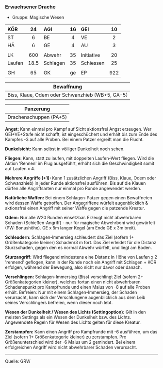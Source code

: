 ### Erwachsener Drache

- Gruppe: Magische Wesen

| KÖR    |  24  | AGI      | 16  | GEI        | 10  |
| :----- | :--: | :------- | :-: | :--------- | :-: |
| ST     |  6   | BE       |  4  | VE         |  2  |
| HÄ     |  6   | GE       |  4  | AU         |  3  |
|        |      |          |     |            |     |
| LK     | 600  | Abwehr   | 35  | Initiative | 20  |
| Laufen | 18.5 | Schlagen | 35  | Schiessen  | 25  |
|        |      |          |     |            |     |
| GH     |  65  | GK       | ge  | EP         | 922 |

|                   Bewaffnung                    |
| :---------------------------------------------: |
| Biss, Klaue, Odem oder Schwanzhieb (WB+5, GA-5) |

|       Panzerung        |
| :--------------------: |
| Drachenschuppen (PA+5) |

**Angst:** Kann einmal pro Kampf auf Sicht aktionsfrei Angst erzeugen. Wer GEI+VE+Stufe nicht schafft, ist eingeschüchert und erhält bis zum Ende des Kampfes -3 auf alle Proben. Bei einem Patzer ergreift man die Flucht.

**Dunkelsicht:** Kann selbst in völliger Dunkelheit noch sehen.

**Fliegen:** Kann, statt zu laufen, mit doppelten Laufen-Wert fliegen. Wird die Aktion 'Rennen' im Flug ausgeführt, erhöht sich die Geschwindigkeit somit auf Laufen x 4.

**Mehrere Angriffe (+1):** Kann 1 zusätzlichen Angriff (Biss, Klaue, Odem oder Schwanzhieb) in jeder Runde aktionsfrei ausführen. Bis auf die Klauen dürfen alle Angriffsarten nur einmal pro Runde angewendet werden.

**Natürliche Waffen:** Bei einem Schlagen-Patzer gegen einen Bewaffneten wird dessen Waffe getroffen. Der Angegriffene würfelt augenblicklich & aktionsfrei einen Angriff mit seiner Waffe gegen die patzende Kreatur.

**Odem:** Nur alle W20 Runden einsetzbar. Erzeugt nicht abwehrbaren Schaden (Schießen-Angriff) - nur für magische Abwehrboni wird gewürfelt (PW: Bonushöhe). GE x 5m langer Kegel (am Ende GE x 3m breit).

**Schleudern:** Schlagen-Immersieg schleudert das Ziel (sofern 1+ Größenkategorie kleiner) Schaden/3 m fort. Das Ziel erleidet für die Distanz Sturzschaden, gegen den es normal Abwehr würfelt, und liegt am Boden.

**Sturzangriff:** Wird fliegend mindestens eine Distanz in Höhe von Laufen x 2 'rennend' geflogen, kann in der Runde noch ein Angriff mit Schlagen + KÖR erfolgen, während der Bewegung, also nicht nur davor oder danach.

**Verschlingen:** Schlagen-Immersieg (Biss) verschlingt Ziel (sofern 2+ Größenkategorien kleiner), welches fortan einen nicht abwehrbaren Schadenspunkt pro Kampfrunde und einen Malus von -8 auf alle Proben erhält. Befreien: Nur mit einem Schlagen-Immersieg, der Schaden verursacht, kann sich der Verschlungene augenblicklich aus dem Leib seines Verschlingers befreien, wenn dieser noch lebt.

**Wesen der Dunkelheit / Wesen des Lichts (Settingoption):** Gilt in den meisten Settings als ein Wesen der Dunkelheit bzw. des Lichts. Angewendete Regeln für Wesen des Lichts gelten für diese Kreatur.

**Zerstampfen:** Kann einen Angriff pro Kampfrunde mit -6 ausführen, um das Ziel (sofern 1+ Größenkategorie kleiner) zu zerstampfen. Pro Größenunterschied wird der -6 Malus um 2 gemindert. Bei einem erfolgreichen Angriff wird nicht abwehrbarer Schaden verursacht.

---

Quelle: GRW
